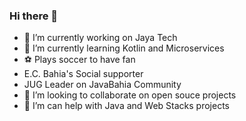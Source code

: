 ### Hi there 👋

- 🔭 I’m currently working on Jaya Tech
- 🌱 I’m currently learning Kotlin and Microservices
- :soccer: Plays soccer to have fan
- E.C. Bahia's Social supporter
- JUG Leader on JavaBahia Community
- 👯 I’m looking to collaborate on open souce projects
- 🤔 I’m can help with Java and Web Stacks projects

